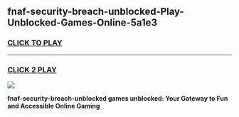 
## fnaf-security-breach-unblocked-Play-Unblocked-Games-Online-5a1e3
<h3>
<a href="https://premium76.site?title=fnaf-security-breach-unblocked&ref=25A">CLICK TO PLAY</a></h3>
<hr>

<h3>
<a href="https://premium76.site?title=fnaf-security-breach-unblocked&ref=25A">CLICK 2 PLAY</a>
  
</h3>

<a href="https://premium76.site?title=fnaf-security-breach-unblocked&ref=25A"><img src="https://clearcache.store/games.png"></a>


**fnaf-security-breach-unblocked games unblocked: Your Gateway to Fun and Accessible Online Gaming**
